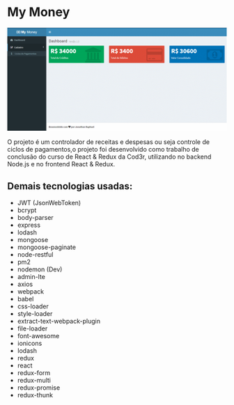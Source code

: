 # My Money

![](/project_complete.gif)

O projeto é um controlador de receitas e despesas ou seja controle de ciclos de pagamentos,o projeto foi desenvolvido como trabalho de conclusão do curso de React & Redux da Cod3r, utilizando no backend Node.js e no frontend React & Redux.

## Demais tecnologias usadas:
- JWT (JsonWebToken)
- bcrypt
- body-parser
- express
- lodash
- mongoose
- mongoose-paginate
- node-restful
- pm2
- nodemon (Dev)
- admin-lte
- axios
- webpack
- babel
- css-loader
- style-loader
- extract-text-webpack-plugin
- file-loader
- font-awesome
- ionicons
- lodash
- redux
- react
- redux-form
- redux-multi
- redux-promise
- redux-thunk
